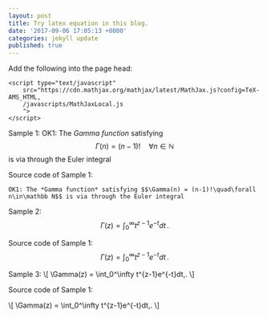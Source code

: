 ```yaml
---
layout: post
title: Try latex equation in this blog.
date: '2017-09-06 17:05:13 +0000'
categories: jekyll update
published: true
--- 
```


<script type="text/javascript"
	src="https://cdn.mathjax.org/mathjax/latest/MathJax.js?config=TeX-AMS_HTML,
	/javascripts/MathJaxLocal.js
">
</script>

Add the following into the page head:

	<script type="text/javascript"
		src="https://cdn.mathjax.org/mathjax/latest/MathJax.js?config=TeX-AMS_HTML,
		/javascripts/MathJaxLocal.js
		">
	</script>

Sample 1:
OK1: The *Gamma function* satisfying $$\Gamma(n) = (n-1)!\quad\forall
n\in\mathbb N$$ is via through the Euler integral

Source code of Sample 1:

	OK1: The *Gamma function* satisfying $$\Gamma(n) = (n-1)!\quad\forall
	n\in\mathbb N$$ is via through the Euler integral


Sample 2:
$$
\Gamma(z) = \int_0^\infty t^{z-1}e^{-t}dt\,.
$$

Source code of Sample 1:
	$$
		\Gamma(z) = \int_0^\infty t^{z-1}e^{-t}dt\,.
	$$

Sample 3:
\\[
\Gamma(z) = \int_0^\infty t^{z-1}e^{-t}dt\,.
\\]

Source code of Sample 1:

\\[
\Gamma(z) = \int_0^\infty t^{z-1}e^{-t}dt\,.
\\]


